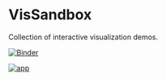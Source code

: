 # VisSandbox
Collection of interactive visualization demos.

[![Binder](https://mybinder.org/badge_logo.svg)](https://mybinder.org/v2/gh/leitte/VisSandbox.git/HEAD)


[![app](https://mybinder.org/badge_logo.svg)](https://mybinder.org/v2/gh/leitte/VisSandbox.git/HEAD?urlpath=/proxy/5006/VisSandbox)
